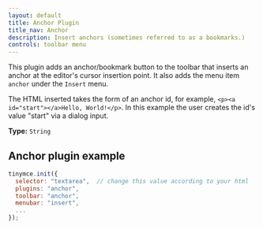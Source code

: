 ```yaml
---
layout: default
title: Anchor Plugin
title_nav: Anchor
description: Insert anchors (sometimes referred to as a bookmarks.)
controls: toolbar menu
---
```


This plugin adds an anchor/bookmark button to the toolbar that inserts an anchor at the editor's cursor insertion point. It also adds the menu item `anchor` under the `Insert` menu.

The HTML inserted takes the form of an anchor id, for example, `<p><a id="start"></a>Hello, World!</p>`. In this example the user creates the id's value "start" via a dialog input.

**Type:** `String`


## Anchor plugin example

```js
tinymce.init({
  selector: "textarea",  // change this value according to your html
  plugins: "anchor",
  toolbar: "anchor",
  menubar: "insert",
  ...
});
```
